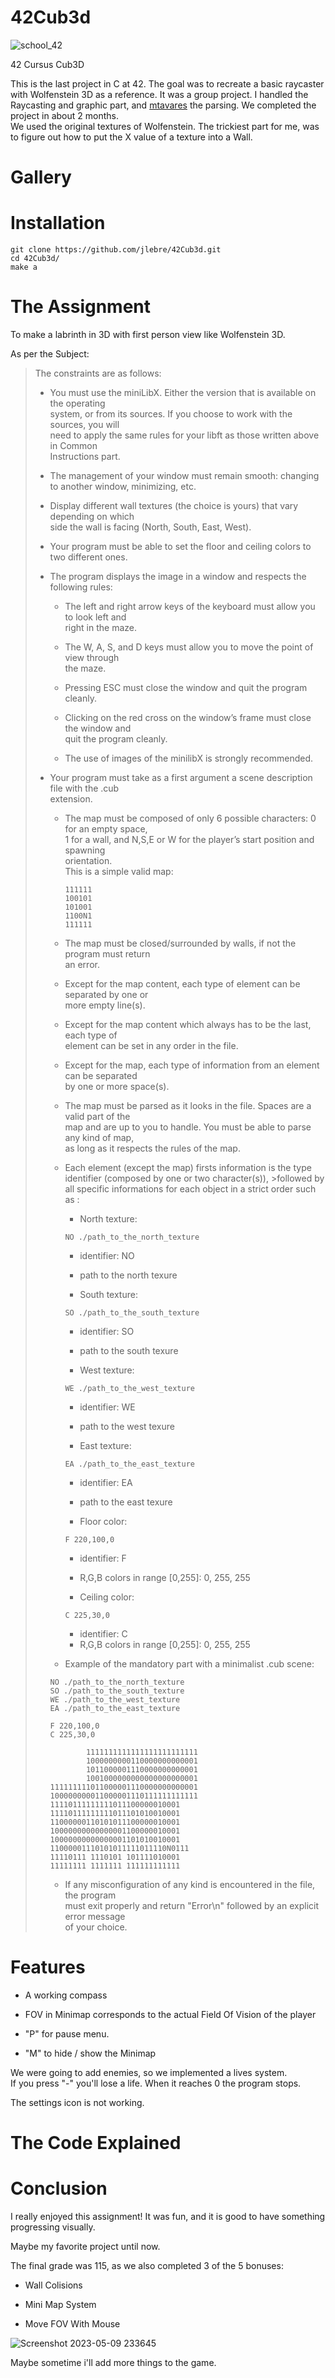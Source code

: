 # 42Cub3d
![school_42](https://user-images.githubusercontent.com/94384240/170144677-24ff4d41-6e4a-491a-adfa-7dcf0eac630a.jpeg)

42 Cursus Cub3D

This is the last project in C at 42. The goal was to recreate a basic raycaster with Wolfenstein 3D as a reference.
It was a group project.
I handled the Raycasting and graphic part, and [mtavares](https://github.com/mtavares98) the parsing.
We completed the project in about 2 months.  
We used the original textures of Wolfenstein.
The trickiest part for me, was to figure out how to put the X value of a texture into a Wall.

# Gallery


# Installation
```
git clone https://github.com/jlebre/42Cub3d.git
cd 42Cub3d/
make a
```
# The Assignment
To make a labrinth in 3D with first person view like Wolfenstein 3D.

As per the Subject:

> The constraints are as follows:    
> - You must use the miniLibX. Either the version that is available on the operating  
> system, or from its sources. If you choose to work with the sources, you will  
> need to apply the same rules for your libft as those written above in Common  
> Instructions part.
> >
> - The management of your window must remain smooth: changing to another window, minimizing, etc.  
> 
> - Display different wall textures (the choice is yours) that vary depending on which  
> side the wall is facing (North, South, East, West).  
> 
> - Your program must be able to set the floor and ceiling colors to two different ones. 
>  
> - The program displays the image in a window and respects the following rules:  
>   - The left and right arrow keys of the keyboard must allow you to look left and  
> right in the maze.  
> 
>   - The W, A, S, and D keys must allow you to move the point of view through  
>   the maze.
>
>   - Pressing ESC must close the window and quit the program cleanly.
>
>   - Clicking on the red cross on the window’s frame must close the window and  
>   quit the program cleanly.
>
>   - The use of images of the minilibX is strongly recommended.
>
> - Your program must take as a first argument a scene description file with the .cub  
> extension.  
>   - The map must be composed of only 6 possible characters: 0 for an empty space,  
>   1 for a wall, and N,S,E or W for the player’s start position and spawning  
>   orientation.  
>   This is a simple valid map:   
>     ```
>     111111  
>     100101  
>     101001  
>     1100N1  
>     111111
>     ```
> 
>   - The map must be closed/surrounded by walls, if not the program must return  
>   an error.
>   
>   - Except for the map content, each type of element can be separated by one or  
>   more empty line(s).
>   
>   - Except for the map content which always has to be the last, each type of  
>   element can be set in any order in the file.
>   
>   - Except for the map, each type of information from an element can be separated  
>   by one or more space(s).
>   
>   - The map must be parsed as it looks in the file. Spaces are a valid part of the  
>   map and are up to you to handle. You must be able to parse any kind of map,  
>   as long as it respects the rules of the map.
>   
>   - Each element (except the map) firsts information is the type identifier (composed by one or two character(s)), >followed by all specific informations for each
>object in a strict order such as :
>
>     - North texture:  
>     ```
>     NO ./path_to_the_north_texture
>     ```
>       - identifier: NO  
>       - path to the north texure
>       
>     - South texture:  
>     ```
>     SO ./path_to_the_south_texture
>     ```
>       - identifier: SO  
>       - path to the south texure
>       
>     - West texture:  
>     ```
>     WE ./path_to_the_west_texture
>     ```
>       - identifier: WE  
>       - path to the west texure
>       
>     - East texture:  
>     ```
>     EA ./path_to_the_east_texture
>     ```
>       - identifier: EA  
>       - path to the east texure
>       
>     - Floor color:  
>     ```
>     F 220,100,0
>     ```
>       - identifier: F  
>       - R,G,B colors in range [0,255]: 0, 255, 255
>       
>      - Ceiling color:
>      ```
>      C 225,30,0
>      ```
>       - identifier: C  
>       - R,G,B colors in range [0,255]: 0, 255, 255
>       
>   - Example of the mandatory part with a minimalist .cub scene:  
>   ```
>   NO ./path_to_the_north_texture  
>   SO ./path_to_the_south_texture  
>   WE ./path_to_the_west_texture  
>   EA ./path_to_the_east_texture
>   
>   F 220,100,0  
>   C 225,30,0  
>   
>           1111111111111111111111111  
>           1000000000110000000000001  
>           1011000001110000000000001  
>           1001000000000000000000001  
>   111111111011000001110000000000001  
>   100000000011000001110111111111111  
>   11110111111111011100000010001  
>   11110111111111011101010010001  
>   11000000110101011100000010001  
>   10000000000000001100000010001  
>   10000000000000001101010010001  
>   11000001110101011111011110N0111  
>   11110111 1110101 101111010001  
>   11111111 1111111 111111111111  
>   ```
>   
>   - If any misconfiguration of any kind is encountered in the file, the program  
>   must exit properly and return "Error\n" followed by an explicit error message  
>   of your choice.
>   

# Features
- A working compass

- FOV in Minimap corresponds to the actual Field Of Vision of the player

- "P" for pause menu.

- "M" to hide / show the Minimap


We were going to add enemies, so we implemented a lives system.  
If you press "-" you'll lose a life. When it reaches 0 the program stops.

The settings icon is not working.

# The Code Explained

# Conclusion
I really enjoyed this assignment! It was fun, and it is good to have something progressing visually.

Maybe my favorite project until now.

The final grade was 115, as we also completed 3 of the 5 bonuses:

- Wall Colisions

- Mini Map System

- Move FOV With Mouse

![Screenshot 2023-05-09 233645](https://github.com/jlebre/42Cub3d/assets/94384240/475636ea-68f0-4c38-95ac-b007bd2d68fd)

Maybe sometime i'll add more things to the game.

